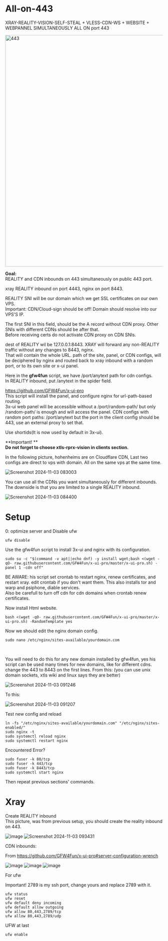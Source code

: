 # All-on-443
XRAY-REALITY-VISION-SELF-STEAL + VLESS-CDN-WS + WEBSITE + WEBPANNEL SIMULTANEOUSLY  ALL ON port 443


<img width="738" alt="443" src="https://github.com/user-attachments/assets/294fbd7e-a445-4969-83c8-6821795fb88e">
<br />



**Goal:**<br /> 
REALITY and CDN inbounds on 443 simultaneously on public 443 port.

xray REALITY inbound on port 4443, nginx on port 8443.


REALITY SNI will be our domain which we get SSL certificates on our own VPS.<br />Important: CDN/Cloud-sign should be off! Domain should resolve into our VPS'S IP.


The first SNI in this field, should be the A record without CDN proxy. Other SNIs with different CDNs should be after that.<br />
Before receiving certs do not activate CDN proxy on CDN SNIs.


dest of REALITY wil be 127.0.0.1:8443. XRAY will forward any non-REALITY traffic without any changes to 8443, nginx.<br />
That will contain the whole URL. path of the site, panel, or CDN configs, will be deciphered by nginx and routed back to xray inbound with a random port, or to its own site or x-ui panel.


Here in the **gfw4fun** script, we have /port/anytext path for cdn configs.<br />
In REALITY inbound, put /anytext in the spider field.<br />


https://github.com/GFW4Fun/x-ui-pro<br />
This script will install the panel, and configure nginx for url-path-based routing.<br />
3x-ui web panel will be accessible without a /port/random-path/ but only /random-path/ is enough and will access the panel. CDN configs with random port paths: /port/anytext but the port in the client config should be 443, use an external proxy to set that.<br />



Use shortids(It is now used by default in 3x-ui).<br />

**Important!
**<br />**Do not forget to choose xtls-rprx-vision in clients section.**<br />


In the following picture, hohenheims are on Cloudflare CDN, Last two configs are direct to vps with domain. All on the same vps at the same time.


![Screenshot 2024-11-03 083003](https://github.com/user-attachments/assets/820e9639-91df-4626-b780-7cddc20d658e)


You can use all the CDNs you want simultaneously for different inbounds.<br />
The downside is that you are limited to a single REALITY inbound.<br />


![Screenshot 2024-11-03 084400](https://github.com/user-attachments/assets/4b8cde2e-7276-4778-bca4-c6ada979c2eb)


# Setup

0: optimize server and Disable ufw
```
ufw disable
```



Use the gfw4fun script to install 3x-ui and nginx with its configuration.
```
sudo su -c "$(command -v apt||echo dnf) -y install wget;bash <(wget -qO- raw.githubusercontent.com/GFW4Fun/x-ui-pro/master/x-ui-pro.sh) -panel 1 -cdn off"
```
BE AWARE: his script set crontab to restart nginx, renew certificates, and restart xray. edit crontab if you don't want them.
This also installs tor and warp and psiphone, diable services.<br />
Also be carefull to turn off cdn for cdn domains when crontab renew certificates.


Now install Html website.
```
bash <(wget -qO- raw.githubusercontent.com/GFW4Fun/x-ui-pro/master/x-ui-pro.sh) -RandomTemplate yes
```


Now we should edit the nginx domain config.
```
sudo nano /etc/nginx/sites-available/yourdomain.com
```
<br />

You will need to do this for any new domain installed by gfw4fun, yes his script can be used many times for new domains, like for different cdns.<br />
change the 443 to 8443 on the first lines. From this:
(you can use unix domain sockets, xtls wiki and linux says they are better)

![Screenshot 2024-11-03 091246](https://github.com/user-attachments/assets/292dc711-22a8-470f-8012-6aa05c1c55a9)


To this:


![Screenshot 2024-11-03 091207](https://github.com/user-attachments/assets/e395e357-5959-4c1d-b7ce-1c21de24cbc4)


Test new config and reload
```
ln -fs "/etc/nginx/sites-available/yourdomain.com" "/etc/nginx/sites-enabled/"
sudo nginx -t
sudo systemctl reload nginx
sudo systemctl restart nginx
```


Encountered Error?
```
sudo fuser -k 80/tcp
sudo fuser -k 443/tcp
sudo fuser -k 8443/tcp
sudo systemctl start nginx
```
Then repeat previous sections' commands.

# Xray 

Create REALITY inbound<br />
This picture, was from previous setup, you should create the reality inbound on 443.


![image](https://github.com/user-attachments/assets/d987f9fb-d11b-4c56-a61f-230b74432b5c)
![Screenshot 2024-11-03 093431](https://github.com/user-attachments/assets/713697e2-153e-4a34-a511-3bb76b476de2)


CDN inbounds:<br />


From https://github.com/GFW4Fun/x-ui-pro#server-configuration-wrench <br />


![image](https://github.com/user-attachments/assets/4db3a6c3-62a1-4abe-bda6-171cf0ad2bc7)
![image](https://github.com/user-attachments/assets/e9ab2e33-71b1-45f0-9b77-0469cd69d81f)
![image](https://github.com/user-attachments/assets/7f914763-564d-464f-a10d-c7bdde12e5cb)




For ufw

Important! 2789 is my ssh port, change yours and replace 2789 with it.
```
ufw status
ufw reset
ufw default deny incoming
ufw default allow outgoing
ufw allow 80,443,2789/tcp
ufw allow 80,443,2789/udp
```

UFW at last
```
ufw enable
```



